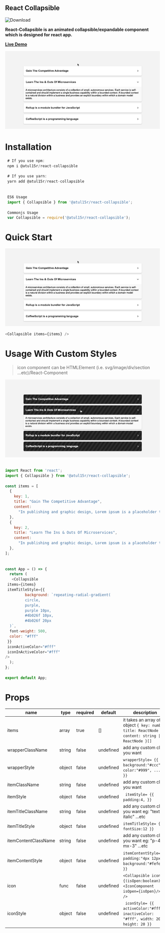 ## React Collapsible

<!-- ![Build](https://github.com/atul15r/react-collapsible/actions/workflows/main.yml/badge.svg) -->
![Download](https://img.shields.io/npm/dt/@atul15r/react-collapsible.svg)

**React-Collapsible is an animated collapsible/expandable component which is
designed for react app.**

**[Live Demo](https://codesandbox.io/s/atul15r-react-collapsible-zcrjlw)**

![Alt text](visual/react-collapsible-simple.gif?raw=true 'React Collapsible')

# Installation

```js
 # If you use npm:
 npm i @atul15r/react-collapsible

 # If you use yarn:
 yarn add @atul15r/react-collapsible


 ES6 Usage
 import { Collapsible } from '@atul15r/react-collapsible';

 Commonjs Usage
 var Collapsible = require('@atul15r/react-collapsible');

```

# Quick Start

![Alt text](visual/react-collapsible-simple.gif?raw=true 'React Collapsible')

```js
<Collapsible items={items} />
```

# Usage With Custom Styles

> icon component can be HTMLElement (i.e. svg/image/div/section
> ...etc)/React-Component

![Alt text](visual/react-collapsible-black.gif?raw=true 'React Collapsible')

```js

import React from 'react';
import { Collapsible } from '@atul15r/react-collapsible';

const items = [
  {
    key: 1,
    title: "Gain The Competitive Advantage",
    content:
      "In publishing and graphic design, Lorem ipsum is a placeholder text commonly used to demonstrate the visual form of a document or a typeface without relying on meaningful content. Lorem ipsum may be used as a placeholder before final copy is available."
  },
  {
    key: 2,
    title: "Learn The Ins & Outs Of Microservices",
    content:
      "In publishing and graphic design, Lorem ipsum is a placeholder text commonly used to demonstrate the visual form of a document or a typeface without relying on meaningful content. Lorem ipsum may be used as a placeholder before final copy is available."
  },
];


const App = () => {
  return (
   <Collapsible
 items={items}
 itemTitleStyle={{
         background: `repeating-radial-gradient(
         circle,
         purple,
         purple 10px,
         #4b026f 10px,
         #4b026f 20px
  )`,
  font-weight: 500,
  color: "#fff"
 }}
 iconActiveColor="#fff"
 iconInActiveColor="#fff"
/>
  );
};

export default App;

```

# Props

| name                 | type   | required | default   | description                                                                                   |
| -------------------- | ------ | -------- | --------- | --------------------------------------------------------------------------------------------- |
| items                | array  | true     | []        | it takes an array of object `{ key: number title: ReactNode content: string \| ReactNode }[]` |
| wrapperClassName     | string | false    | undefined | add any custom class you want                                                                 |
| wrapperStyle         | object | false    | undefined | `wrapperStyle= {{ background:"#ccc", color:"#999", ...etc }}`                                 |
| itemClassName        | string | false    | undefined | add any custom class you want                                                                 |
| itemStyle            | object | false    | undefined | ` itemStyle= {{ padding:4, }}`                                                                |
| itemTitleClassName   | string | false    | undefined | add any custom class you want eg: "text-lg italic" ...etc                                     |
| itemTitleStyle       | object | false    | undefined | `itemTitleStyle= {{ fontSize:12 }}`                                                           |
| itemContentClassName | string | false    | undefined | add any custom class you want eg: "p-4 mx-3" ...etc                                           |
| itemContentStyle     | object | false    | undefined | `itemContentStyle= {{ padding:"4px 12px", background:"#fefefe" }}`                            |
| icon                 | func   | false    | undefined | `<Collapsible icon={(isOpen:boolean) => <IconComponent isOpen={isOpen}/>} />`                 |
| iconStyle            | object | false    | undefined | ` iconStyle= {{ activeColor:"#fff", inactiveColor: "#fff", width: 20, height: 20 }}`          |
